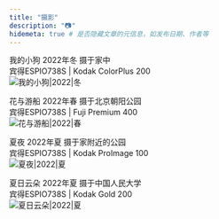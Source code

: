 ```yaml
---
title: "摄影"
description: "📷"
hidemeta: true # 是否隐藏文章的元信息，如发布日期、作者等
---
```

我的小狗 2022年冬 摄于家中<br/>
宾得ESPIO738S | Kodak ColorPlus 200<br/>
![我的小狗|2022|冬](/img/MyPuppy.jpg)<br/>

花与游船 2022年春 摄于北京朝阳公园<br/>
宾得ESPIO738S | Fuji Premium 400<br/>
![花与游船|2022|春](/img/ChaoyangPark.bmp)<br/>

夏夜 2022年夏 摄于家附近的公园<br/>
宾得ESPIO738S | Kodak ProImage 100<br/>
![夏夜|2022|夏](/img/SummerNight.jpg)<br/>

夏日云朵 2022年夏 摄于中国人民大学<br/>
宾得ESPIO738S | Kodak Gold 200<br/>
![夏日云朵|2022|夏](/img/sky.jpg)<br/>